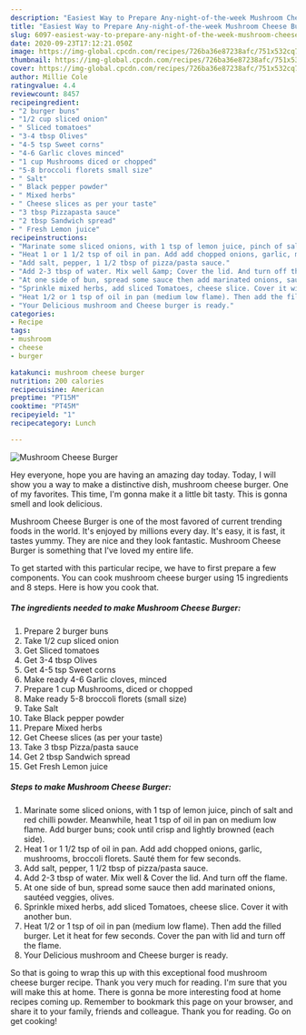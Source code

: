 ```yaml
---
description: "Easiest Way to Prepare Any-night-of-the-week Mushroom Cheese Burger"
title: "Easiest Way to Prepare Any-night-of-the-week Mushroom Cheese Burger"
slug: 6097-easiest-way-to-prepare-any-night-of-the-week-mushroom-cheese-burger
date: 2020-09-23T17:12:21.050Z
image: https://img-global.cpcdn.com/recipes/726ba36e87238afc/751x532cq70/mushroom-cheese-burger-recipe-main-photo.jpg
thumbnail: https://img-global.cpcdn.com/recipes/726ba36e87238afc/751x532cq70/mushroom-cheese-burger-recipe-main-photo.jpg
cover: https://img-global.cpcdn.com/recipes/726ba36e87238afc/751x532cq70/mushroom-cheese-burger-recipe-main-photo.jpg
author: Millie Cole
ratingvalue: 4.4
reviewcount: 8457
recipeingredient:
- "2 burger buns"
- "1/2 cup sliced onion"
- " Sliced tomatoes"
- "3-4 tbsp Olives"
- "4-5 tsp Sweet corns"
- "4-6 Garlic cloves minced"
- "1 cup Mushrooms diced or chopped"
- "5-8 broccoli florets small size"
- " Salt"
- " Black pepper powder"
- " Mixed herbs"
- " Cheese slices as per your taste"
- "3 tbsp Pizzapasta sauce"
- "2 tbsp Sandwich spread"
- " Fresh Lemon juice"
recipeinstructions:
- "Marinate some sliced onions, with 1 tsp of lemon juice, pinch of salt and red chilli powder. Meanwhile, heat 1 tsp of oil in pan on medium low flame. Add burger buns; cook until crisp and lightly browned (each side)."
- "Heat 1 or 1 1/2 tsp of oil in pan. Add add chopped onions, garlic, mushrooms, broccoli florets. Sauté them for few seconds."
- "Add salt, pepper, 1 1/2 tbsp of pizza/pasta sauce."
- "Add 2-3 tbsp of water. Mix well &amp; Cover the lid. And turn off the flame."
- "At one side of bun, spread some sauce then add marinated onions, sautéed veggies, olives."
- "Sprinkle mixed herbs, add sliced Tomatoes, cheese slice. Cover it with another bun."
- "Heat 1/2 or 1 tsp of oil in pan (medium low flame). Then add the filled burger. Let it heat for few seconds. Cover the pan with lid and turn off the flame."
- "Your Delicious mushroom and Cheese burger is ready."
categories:
- Recipe
tags:
- mushroom
- cheese
- burger

katakunci: mushroom cheese burger 
nutrition: 200 calories
recipecuisine: American
preptime: "PT15M"
cooktime: "PT45M"
recipeyield: "1"
recipecategory: Lunch

---
```



![Mushroom Cheese Burger](https://img-global.cpcdn.com/recipes/726ba36e87238afc/751x532cq70/mushroom-cheese-burger-recipe-main-photo.jpg)

Hey everyone, hope you are having an amazing day today. Today, I will show you a way to make a distinctive dish, mushroom cheese burger. One of my favorites. This time, I'm gonna make it a little bit tasty. This is gonna smell and look delicious.



Mushroom Cheese Burger is one of the most favored of current trending foods in the world. It's enjoyed by millions every day. It's easy, it is fast, it tastes yummy. They are nice and they look fantastic. Mushroom Cheese Burger is something that I've loved my entire life.


To get started with this particular recipe, we have to first prepare a few components. You can cook mushroom cheese burger using 15 ingredients and 8 steps. Here is how you cook that.

<!--inarticleads1-->

##### The ingredients needed to make Mushroom Cheese Burger:

1. Prepare 2 burger buns
1. Take 1/2 cup sliced onion
1. Get  Sliced tomatoes
1. Get 3-4 tbsp Olives
1. Get 4-5 tsp Sweet corns
1. Make ready 4-6 Garlic cloves, minced
1. Prepare 1 cup Mushrooms, diced or chopped
1. Make ready 5-8 broccoli florets (small size)
1. Take  Salt
1. Take  Black pepper powder
1. Prepare  Mixed herbs
1. Get  Cheese slices (as per your taste)
1. Take 3 tbsp Pizza/pasta sauce
1. Get 2 tbsp Sandwich spread
1. Get  Fresh Lemon juice




<!--inarticleads2-->

##### Steps to make Mushroom Cheese Burger:

1. Marinate some sliced onions, with 1 tsp of lemon juice, pinch of salt and red chilli powder. Meanwhile, heat 1 tsp of oil in pan on medium low flame. Add burger buns; cook until crisp and lightly browned (each side).
1. Heat 1 or 1 1/2 tsp of oil in pan. Add add chopped onions, garlic, mushrooms, broccoli florets. Sauté them for few seconds.
1. Add salt, pepper, 1 1/2 tbsp of pizza/pasta sauce.
1. Add 2-3 tbsp of water. Mix well &amp; Cover the lid. And turn off the flame.
1. At one side of bun, spread some sauce then add marinated onions, sautéed veggies, olives.
1. Sprinkle mixed herbs, add sliced Tomatoes, cheese slice. Cover it with another bun.
1. Heat 1/2 or 1 tsp of oil in pan (medium low flame). Then add the filled burger. Let it heat for few seconds. Cover the pan with lid and turn off the flame.
1. Your Delicious mushroom and Cheese burger is ready.




So that is going to wrap this up with this exceptional food mushroom cheese burger recipe. Thank you very much for reading. I'm sure that you will make this at home. There is gonna be more interesting food at home recipes coming up. Remember to bookmark this page on your browser, and share it to your family, friends and colleague. Thank you for reading. Go on get cooking!
